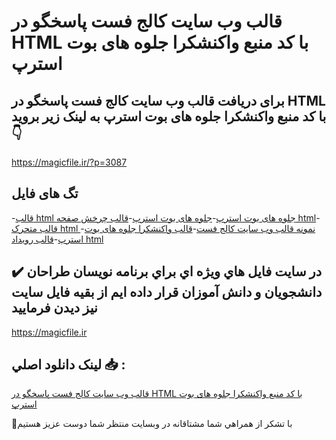 # قالب وب سایت کالج فست پاسخگو در HTML با کد منبع واکنشکرا جلوه های بوت استرپ

## برای دریافت قالب وب سایت کالج فست پاسخگو در HTML با کد منبع واکنشکرا جلوه های بوت استرپ به لینک زیر بروید 👇

https://magicfile.ir/?p=3087

## تگ های فایل

-[قالب html جلوه های بوت استرپ](https://magicfile.ir/product/%d9%86%d9%85%d9%88%d9%86%d9%87-%d9%82%d8%a7%d9%84%d8%a8%d9%88%d8%a8-%d8%b3%d8%a7%db%8c%d8%aa-%da%a9%d8%a7%d9%84%d8%ac-%d9%81%d8%b3%d8%aa-%d9%be%d8%a7%d8%b3%d8%ae%da%af%d9%88-%d8%af%d8%b1-html/)-[جلوه های بوت استرپ](https://magicfile.ir/product/%d9%86%d9%85%d9%88%d9%86%d9%87-%d9%82%d8%a7%d9%84%d8%a8%d9%88%d8%a8-%d8%b3%d8%a7%db%8c%d8%aa-%da%a9%d8%a7%d9%84%d8%ac-%d9%81%d8%b3%d8%aa-%d9%be%d8%a7%d8%b3%d8%ae%da%af%d9%88-%d8%af%d8%b1-html/)-[قالب چرخش صفحه html](https://magicfile.ir/product/%d9%86%d9%85%d9%88%d9%86%d9%87-%d9%82%d8%a7%d9%84%d8%a8%d9%88%d8%a8-%d8%b3%d8%a7%db%8c%d8%aa-%da%a9%d8%a7%d9%84%d8%ac-%d9%81%d8%b3%d8%aa-%d9%be%d8%a7%d8%b3%d8%ae%da%af%d9%88-%d8%af%d8%b1-html/)-[قالب متحرک html ](https://magicfile.ir/product/%d9%86%d9%85%d9%88%d9%86%d9%87-%d9%82%d8%a7%d9%84%d8%a8%d9%88%d8%a8-%d8%b3%d8%a7%db%8c%d8%aa-%da%a9%d8%a7%d9%84%d8%ac-%d9%81%d8%b3%d8%aa-%d9%be%d8%a7%d8%b3%d8%ae%da%af%d9%88-%d8%af%d8%b1-html/)-[نمونه قالب وب سایت کالج فست](https://magicfile.ir/product/%d9%86%d9%85%d9%88%d9%86%d9%87-%d9%82%d8%a7%d9%84%d8%a8%d9%88%d8%a8-%d8%b3%d8%a7%db%8c%d8%aa-%da%a9%d8%a7%d9%84%d8%ac-%d9%81%d8%b3%d8%aa-%d9%be%d8%a7%d8%b3%d8%ae%da%af%d9%88-%d8%af%d8%b1-html/)-[قالب واکنشکرا جلوه های بوت استرپ](https://magicfile.ir/product/%d9%86%d9%85%d9%88%d9%86%d9%87-%d9%82%d8%a7%d9%84%d8%a8%d9%88%d8%a8-%d8%b3%d8%a7%db%8c%d8%aa-%da%a9%d8%a7%d9%84%d8%ac-%d9%81%d8%b3%d8%aa-%d9%be%d8%a7%d8%b3%d8%ae%da%af%d9%88-%d8%af%d8%b1-html/)-[قالب رویداد html](https://magicfile.ir/product/%d9%86%d9%85%d9%88%d9%86%d9%87-%d9%82%d8%a7%d9%84%d8%a8%d9%88%d8%a8-%d8%b3%d8%a7%db%8c%d8%aa-%da%a9%d8%a7%d9%84%d8%ac-%d9%81%d8%b3%d8%aa-%d9%be%d8%a7%d8%b3%d8%ae%da%af%d9%88-%d8%af%d8%b1-html/)

## ✔️ در سايت فايل هاي ويژه اي براي برنامه نويسان طراحان دانشجويان و دانش آموزان قرار داده ايم از بقيه فايل سايت نيز ديدن فرماييد

https://magicfile.ir


## لينک دانلود اصلي 📥 :

[قالب وب سایت کالج فست پاسخگو در HTML با کد منبع واکنشکرا جلوه های بوت استرپ](https://magicfile.ir/product/%d9%86%d9%85%d9%88%d9%86%d9%87-%d9%82%d8%a7%d9%84%d8%a8%d9%88%d8%a8-%d8%b3%d8%a7%db%8c%d8%aa-%da%a9%d8%a7%d9%84%d8%ac-%d9%81%d8%b3%d8%aa-%d9%be%d8%a7%d8%b3%d8%ae%da%af%d9%88-%d8%af%d8%b1-html/) 


🙏با تشکر از همراهي شما مشتاقانه در وبسایت منتظر شما دوست عزیز هستیم

